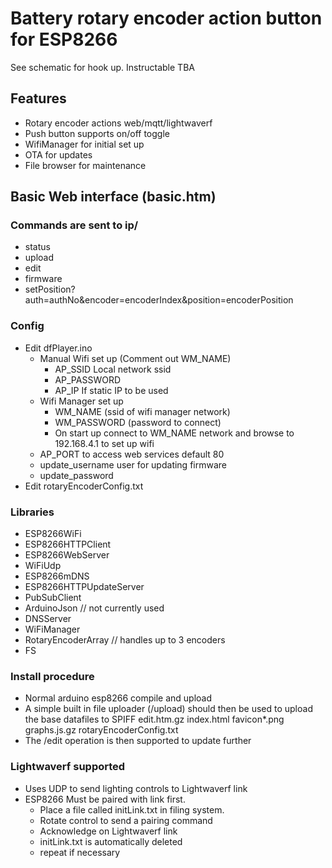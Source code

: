 # Battery rotary encoder action button for ESP8266

See schematic for hook up.
Instructable TBA

## Features
- Rotary encoder actions web/mqtt/lightwaverf
- Push button supports on/off toggle
- WifiManager for initial set up
- OTA for updates
- File browser for maintenance

## Basic Web interface (basic.htm)
### Commands are sent to ip/
- status
- upload
- edit
- firmware
- setPosition?auth=authNo&encoder=encoderIndex&position=encoderPosition

### Config
- Edit dfPlayer.ino
	- Manual Wifi set up (Comment out WM_NAME)
		- AP_SSID Local network ssid
		- AP_PASSWORD 
		- AP_IP If static IP to be used
	- Wifi Manager set up
		- WM_NAME (ssid of wifi manager network)
		- WM_PASSWORD (password to connect)
		- On start up connect to WM_NAME network and browse to 192.168.4.1 to set up wifi
	- AP_PORT to access web services default 80
	- update_username user for updating firmware
	- update_password
- Edit rotaryEncoderConfig.txt
	
### Libraries
- ESP8266WiFi
- ESP8266HTTPClient
- ESP8266WebServer
- WiFiUdp
- ESP8266mDNS
- ESP8266HTTPUpdateServer
- PubSubClient
- ArduinoJson // not currently used
- DNSServer
- WiFiManager
- RotaryEncoderArray // handles up to 3 encoders
- FS

### Install procedure
- Normal arduino esp8266 compile and upload
- A simple built in file uploader (/upload) should then be used to upload the base datafiles to SPIFF
  edit.htm.gz
  index.html
  favicon*.png
  graphs.js.gz
  rotaryEncoderConfig.txt
- The /edit operation is then supported to update further
	
### Lightwaverf supported
- Uses UDP to send lighting controls to Lightwaverf link
- ESP8266 Must be paired with link first.
	- Place a file called initLink.txt in filing system.
	- Rotate control to send a pairing command
	- Acknowledge on Lightwaverf link
	- initLink.txt is automatically deleted
	- repeat if necessary

